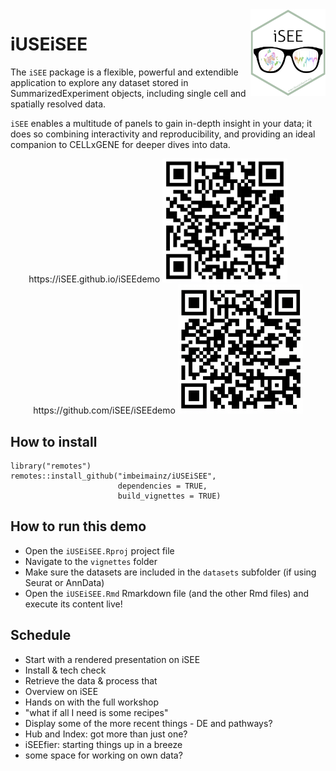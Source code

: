 <img src="vignettes/iSEE.png" align="right" alt="" width="120" />

# iUSEiSEE

The `iSEE` package is a flexible, powerful and extendible application to explore any dataset stored in SummarizedExperiment objects, including single cell and spatially resolved data. 

`iSEE` enables a multitude of panels to gain in-depth insight in your data; it does so combining interactivity and reproducibility, and providing an ideal companion to CELLxGENE for deeper dives into data.

<p align="center">
https://iSEE.github.io/iSEEdemo
<img src="vignettes/images/qrcode_iSEEdemo_rendered.png" alt="" width="200" />
&nbsp;&nbsp;&nbsp;&nbsp;&nbsp;&nbsp;&nbsp;
https://github.com/iSEE/iSEEdemo
<img src="vignettes/images/qrcode_iSEEdemo.png" alt="" width="200" />
</p>

## How to install

```
library("remotes")
remotes::install_github("imbeimainz/iUSEiSEE", 
                        dependencies = TRUE, 
                        build_vignettes = TRUE)
```

## How to run this demo

- Open the `iUSEiSEE.Rproj` project file
- Navigate to the `vignettes` folder
- Make sure the datasets are included in the `datasets` subfolder (if using Seurat or AnnData)
- Open the `iUSEiSEE.Rmd` Rmarkdown file (and the other Rmd files) and execute its content live!

## Schedule

* Start with a rendered presentation on iSEE
* Install & tech check
* Retrieve the data & process that
* Overview on iSEE
* Hands on with the full workshop
* "what if all I need is some recipes"
* Display some of the more recent things - DE and pathways?
* Hub and Index: got more than just one?
* iSEEfier: starting things up in a breeze
* some space for working on own data?
